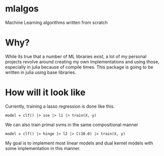 # mlalgos
Machine Learning algorithms written from scratch

# Why?

While its true that a number of ML libraries exist, a lot of my personal projects revolve around creating my own implementations and using those, especially in julia because of compile times. This package is going to be written in julia using base libraries.

# How will it look like

Currently, training a lasso regression is done like this.

```{julia}
model = clf() |> sse |> l1 |> train(X, y)
```

We can also train primal svms in the same compositional manner

```{julia}
model = clf() |> hinge |> l2 |> C(10.0) |> train(X, y)
```

My goal is to implement most linear models and dual kernel models with some implementation in this manner.

